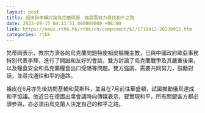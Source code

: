 ```yaml
---
layout: post
title: 祖皮與李輝討論烏克蘭問題　強調需努力尋找和平之路
date: 2023-09-15 04:11:51.000000000 +08:00
link: https://news.rthk.hk/rthk/ch/component/k2/1718412-20230915.htm
categories: rthk
---
```


梵蒂岡表示，教宗方濟各的烏克蘭問題特使祖皮樞機主教，已與中國政府歐亞事務特別代表李輝，進行了開誠和友好的會談，雙方討論了烏克蘭戰爭及其嚴重後果，以及糧食安全和烏克蘭糧食出口受阻等問題。雙方強調，需要共同努力，鼓勵對話，並尋找通往和平的道路。

祖皮在6月亦先後訪問基輔和莫斯科，並且在7月前往華盛頓，試圖推動俄烏達成和平協議。他近日在德國出席會議時向傳媒表示，要實現和平，所有關鍵各方都必須參與，亦必須由烏克蘭人決定自己的和平之路。
